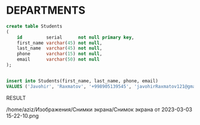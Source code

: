 # DEPARTMENTS

```sql
create table Students
(
    id         serial      not null primary key,
    first_name varchar(45) not null,
    last_name  varchar(45) not null,
    phone      varchar(15) not null,
    email      varchar(50) not null
);


insert into Students(first_name, last_name, phone, email)
VALUES ('Javohir', 'Raxmatov', '+998905139545', 'javohirRaxmatov121@gmail.com');
```

RESULT

/home/aziz/Изображения/Снимки экрана/Снимок экрана от 2023-03-03 15-22-10.png
